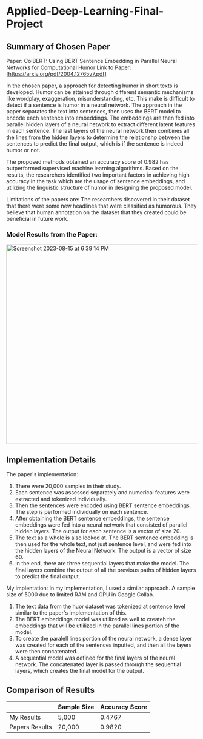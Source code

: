 # Applied-Deep-Learning-Final-Project

## Summary of Chosen Paper
Paper: ColBERT: Using BERT Sentence Embedding in Parallel Neural Networks for Computational Humor
Link to Paper: [https://arxiv.org/pdf/2004.12765v7.pdf]

In the chosen paper, a approach for detecting humor in short texts is developed. Humor can be attained through different semantic mechanisms like wordplay, exaggeration, misunderstanding, etc. This make is difficult to detect if a sentence is humor in a neural network. The approach in the paper separates the text into sentences, then uses the BERT model to encode each sentence into embeddings. The embeddings are then fed into parallel hidden layers of a neural network to extract different latent features in each sentence. The last layers of the neural network then combines all the lines from the hidden layers to determine the relationshp between the sentences to predict the final output, which is if the sentence is indeed humor or not. 


The proposed methods obtained an accuracy score of 0.982 has outperformed supervised machine learning algorithms. Based on the results, the researchers identified two important factors in achieving high accuracy in the task which are the usage of sentence embeddings, and utilizing the linguistic structure of humor in designing the proposed model. 

Limitations of the papers are:
The researchers discovered in their dataset that there were some new headlines that were classified as humorous. They believe that human annotation on the dataset that they created could be beneficial in future work. 

### Model Results from the Paper:

<img width="526" alt="Screenshot 2023-08-15 at 6 39 14 PM" src="https://github.com/doironm1ATWIT/Applied-Deep-Learning-Final-Project/assets/59668854/e5fd09ea-8991-4085-9b29-4d28b80ed34a">




## Implementation Details

The paper's implementation:
1. There were 20,000 samples in their study. 
1. Each sentence was assessed separately and numerical features were extracted and tokenized individually.
2. Then the sentences were encoded using BERT sentence embeddings. The step is performed individually on each sentence.
3. After obtaining the BERT sentence embeddings, the sentence embeddings were fed into a neural network that consisted of parallel hidden layers. The output for each sentence is a vector of size 20.
4. The text as a whole is also looked at. The BERT sentence embedding is then used for the whole text, not just sentence level, and were fed into the hidden layers of the Neural Network. The output is a vector of size 60.
5. In the end, there are three sequential layers that make the model. The final layers combine the output of all the previous paths of hidden layers to predict the final output.



My implentation:
In my implementation, I used a similar approach. A sample size of 5000 due to limited RAM and GPU in Google Collab.

1. The text data from the huor dataset was tokenized at sentence level similar to the paper's implementation of this. 
2. The BERT embeddings model was utilized as well to createh the embeddings that will be utlilized in the parallel lines portion of the model.
3. To create the paralell lines portion of the neural network, a dense layer was created for each of the sentences inputted, and then all the layers were then concatenated.
4. A sequential model was defined for the final layers of the neural network. The concatenated layer is passed through the sequential layers, which creates the final model for the output.




## Comparison of Results

|                              | Sample Size | Accuracy Score |
| ---------------------------- | ----------- | -------------- |
| My Results                   |  5,000      |  0.4767        |
| Papers Results               |  20,000     |  0.9820        |


